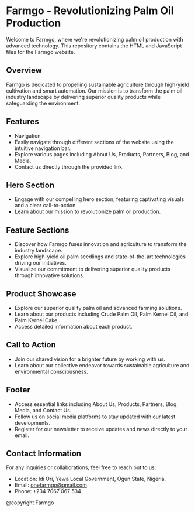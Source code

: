 # Farmgo - Revolutionizing Palm Oil Production
Welcome to Farmgo, where we're revolutionizing palm oil production with advanced technology. This repository contains the HTML and JavaScript files for the Farmgo website.

## Overview
Farmgo is dedicated to propelling sustainable agriculture through high-yield cultivation and smart automation. Our mission is to transform the palm oil industry landscape by delivering superior quality products while safeguarding the environment.

## Features
- Navigation
- Easily navigate through different sections of the website using the intuitive navigation bar.
- Explore various pages including About Us, Products, Partners, Blog, and Media.
- Contact us directly through the provided link.

## Hero Section
- Engage with our compelling hero section, featuring captivating visuals and a clear call-to-action.
- Learn about our mission to revolutionize palm oil production.
  
## Feature Sections
- Discover how Farmgo fuses innovation and agriculture to transform the industry landscape.
- Explore high-yield oil palm seedlings and state-of-the-art technologies driving our initiatives.
- Visualize our commitment to delivering superior quality products through innovative solutions.

## Product Showcase
- Explore our superior quality palm oil and advanced farming solutions.
- Learn about our products including Crude Palm Oil, Palm Kernel Oil, and Palm Kernel Cake.
- Access detailed information about each product.

## Call to Action
- Join our shared vision for a brighter future by working with us.
- Learn about our collective endeavor towards sustainable agriculture and environmental consciousness.

## Footer
- Access essential links including About Us, Products, Partners, Blog, Media, and Contact Us.
- Follow us on social media platforms to stay updated with our latest developments.
- Register for our newsletter to receive updates and news directly to your email.

## Contact Information
For any inquiries or collaborations, feel free to reach out to us:

- Location: Idi Ori, Yewa Local Government, Ogun State, Nigeria.
- Email: onefarmgo@gmail.com
- Phone: +234 7067 067 534

@copyright Farmgo

